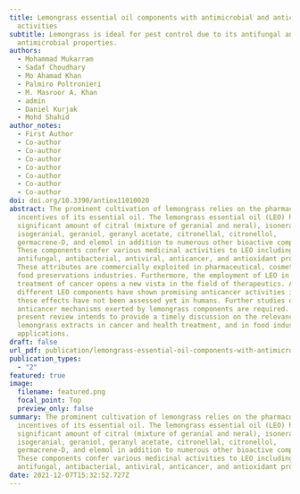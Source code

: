 ```yaml
---
title: Lemongrass essential oil components with antimicrobial and anticancer
  activities
subtitle: Lemongrass is ideal for pest control due to its antifungal and
  antimicrobial properties.
authors:
  - Mohammad Mukarram
  - Sadaf Choudhary
  - Mo Ahamad Khan
  - Palmiro Poltronieri
  - M. Masroor A. Khan
  - admin
  - Daniel Kurjak
  - Mohd Shahid
author_notes:
  - First Author
  - Co-author
  - Co-author
  - Co-author
  - Co-author
  - Co-author
  - Co-author
  - Co-author
doi: doi.org/10.3390/antiox11010020
abstract: The prominent cultivation of lemongrass relies on the pharmacological
  incentives of its essential oil. The lemongrass essential oil (LEO) has a
  significant amount of citral (mixture of geranial and neral), isoneral,
  isogeranial, geraniol, geranyl acetate, citronellal, citronellol,
  germacrene-D, and elemol in addition to numerous other bioactive compounds.
  These components confer various medicinal activities to LEO including
  antifungal, antibacterial, antiviral, anticancer, and antioxidant properties.
  These attributes are commercially exploited in pharmaceutical, cosmetics, and
  food preservations industries. Furthermore, the employment of LEO in the
  treatment of cancer opens a new vista in the field of therapeutics. Although
  different LEO components have shown promising anticancer activities in vitro,
  these effects have not been assessed yet in humans. Further studies on the
  anticancer mechanisms exerted by lemongrass components are required. The
  present review intends to provide a timely discussion on the relevance of
  lemongrass extracts in cancer and health treatment, and in food industry
  applications.
draft: false
url_pdf: publication/lemongrass-essential-oil-components-with-antimicrobial-and-anticancer-activities/antioxidants-11-00020-2-2.pdf
publication_types:
  - "2"
featured: true
image:
  filename: featured.png
  focal_point: Top
  preview_only: false
summary: The prominent cultivation of lemongrass relies on the pharmacological
  incentives of its essential oil. The lemongrass essential oil (LEO) has a
  significant amount of citral (mixture of geranial and neral), isoneral,
  isogeranial, geraniol, geranyl acetate, citronellal, citronellol,
  germacrene-D, and elemol in addition to numerous other bioactive compounds.
  These components confer various medicinal activities to LEO including
  antifungal, antibacterial, antiviral, anticancer, and antioxidant properties.
date: 2021-12-07T15:32:52.727Z
---
```

